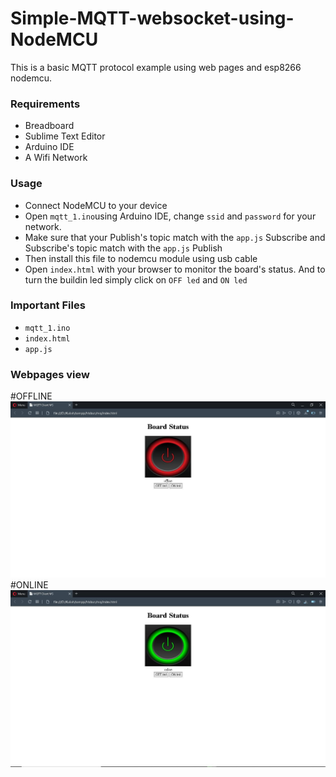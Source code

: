 # Simple-MQTT-websocket-using-NodeMCU
This is a basic MQTT protocol example using web pages and esp8266 nodemcu. 

### Requirements

  * Breadboard
  * Sublime Text Editor
  * Arduino IDE
  * A Wifi Network 
 
### Usage

  * Connect NodeMCU to your device
  * Open ```mqtt_1.ino```using  Arduino IDE, change ```ssid``` and ```password``` for your network.
  * Make sure that your Publish's topic match with the ```app.js``` Subscribe and Subscribe's topic match with the ```app.js``` Publish
  * Then install this file to nodemcu module using usb cable
  * Open ```index.html``` with your browser to monitor the board's status. And to turn the buildin led simply click on ```OFF led``` and ```ON led```

### Important Files

 * ```mqtt_1.ino```
 * ```index.html```
 * ```app.js```
 
### Webpages view
#OFFLINE
  ![alt tag](images/offline.jpg)
#ONLINE
  ![alt tag](images/online.jpg)
